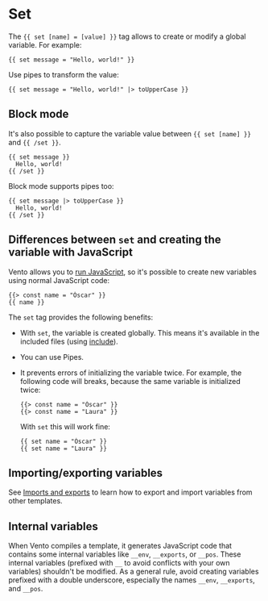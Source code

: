 # Set

The `{{ set [name] = [value] }}` tag allows to create or modify a global
variable. For example:

```vento
{{ set message = "Hello, world!" }}
```

Use pipes to transform the value:

```vento
{{ set message = "Hello, world!" |> toUpperCase }}
```

## Block mode

It's also possible to capture the variable value between `{{ set [name] }}` and
`{{ /set }}`.

```vento
{{ set message }}
  Hello, world!
{{ /set }}
```

Block mode supports pipes too:

```vento
{{ set message |> toUpperCase }}
  Hello, world!
{{ /set }}
```

## Differences between `set` and creating the variable with JavaScript

Vento allows you to [run JavaScript](./javascript.md), so it's possible to
create new variables using normal JavaScript code:

```vento
{{> const name = "Óscar" }}
{{ name }}
```

The `set` tag provides the following benefits:

- With `set`, the variable is created globally. This means it's available in the
  included files (using [include](./include.md)).
- You can use Pipes.
- It prevents errors of initializing the variable twice. For example, the
  following code will breaks, because the same variable is initialized twice:

  ```vento
  {{> const name = "Óscar" }}
  {{> const name = "Laura" }}
  ```

  With `set` this will work fine:

  ```vento
  {{ set name = "Óscar" }}
  {{ set name = "Laura" }}
  ```

## Importing/exporting variables

See [Imports and exports](./import-export.md) to learn how to export and import
variables from other templates.

## Internal variables

When Vento compiles a template, it generates JavaScript code that contains some internal variables like `__env`, `__exports`, or `__pos`. These internal variables (prefixed with `__` to avoid conflicts with your own variables) shouldn't be modified. As a general rule, avoid creating variables prefixed with a double underscore, especially the names `__env`, `__exports`, and `__pos`.